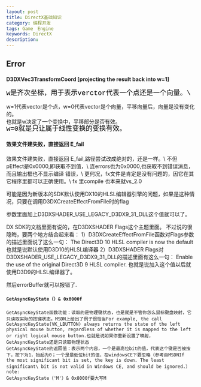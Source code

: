```yaml
---
layout: post
title: DirectX基础知识
category: 编程开发
tags: Game　Engine
keywords: DirectX
description: 
---
```


## Error

#### D3DXVec3TransformCoord [projecting the result back into w=1]

<span
style="widows:2;text-transform:none;text-indent:0px;font:18px/21px verdana, 'courier new';white-space:normal;orphans:2;letter-spacing:normal;color:#000000;word-spacing:0px;-webkit-text-size-adjust:auto;-webkit-text-stroke-width:0px;">w是齐次坐标，用于表示verctor代表一个点还是一个向量。\

w=1代表vector是个点，w=0代表vector是个向量，平移向量后，向量是没有变化的。\
 也就是w决定了一个变换中，平移部分是否有效。</span>\
 <span
style="widows:2;text-transform:none;text-indent:0px;font:18px/21px verdana, 'courier new';white-space:normal;orphans:2;letter-spacing:normal;color:#000000;word-spacing:0px;-webkit-text-size-adjust:auto;-webkit-text-stroke-width:0px;">w=0就是只让属于线性变换的变换有效。</span>


#### 效果文件建失败，直接返回 E_fail

效果文件建失败，直接返回 E_fail,路径尝试改成绝对的，还是一样。\  不但pEffect是0x0000,即获取不到值，\  连errors也为0x0000,也获取不到错误消息，而且输出框也不显示编译 错误，\  更何况，fx文件是肯定是没有问题的，因它在其它程序里都可以正确使用。\  fx 里compile 也本来就vs_2.0
 

可能是因为新版本的SDK默认使用DX10的HLSL编辑器引擎的问题，如果是这种情况，只要在调用D3DXCreateEffectFromFile时的flag
 
参数里面加上D3DXSHADER_USE_LEGACY_D3DX9_31_DLL这个值就可以了。
 
DX SDK的文档里面有说的，在D3DXSHADER Flags这个主题里面。
不过说的很隐晦，要两个地方结合起来看：
1）D3DXCreateEffectFromFile函数对Flags参数的描述里面说了这么一句：
The Direct3D 10 HLSL compiler is now the default
也就是说默认使用D3D10的HLSL编译器
2）D3DXSHADER Flags对D3DXSHADER_USE_LEGACY_D3DX9_31_DLL的描述里面有这么一句：
Enable the use of the original Direct3D 9 HLSL compiler.
也就是说加入这个值以后就使用D3D9的HLSL编译器了。
 
然后errorBuffer就可以报错了.

#### `GetAsyncKeyState（）& 0x8000f `

```
GetAsyncKeyState函数功能：读取的是物理键状态，也是就是不管你怎么鼠标键盘映射，它只读取实际的按键状态。MSDN上给出了例子很恰当For example, the call GetAsyncKeyState(VK_LBUTTON) always returns the state of the left physical mouse button, regardless of whether it is mapped to the left or right logical mouse button.也就是说如果你重新设置了映射，GetAsyncKeyState还是只读取物理状态
GetAsyncKeyState的返回值：表示两个内容，一个是最高位bit的值，代表这个键是否被按下，按下为1，抬起为0；一个是最低位bit的值，在windowsCE下要忽略（参考自MSDNIf the most significant bit is set, the key is down. The least significant\ bit is not valid in Windows CE, and should be ignored.）
note:
GetAsyncKeyState（'M'）& 0x8000f要大写M
```